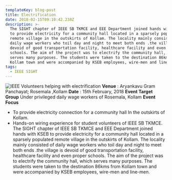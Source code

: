 ```yaml
---
templateKey: blog-post
title: Electrification
date: 2018-02-15T09:10:42.238Z
description: >-
  The SIGHT chapter of IEEE SB TKMCE and EEE Department joined hands with KSEB
  to provide electricity for a community hall located in a sparsely populated
  remote village in the outskirts of Kollam. The locality mainly consisted of
  daily wage workers who toil day and night to meet both ends .the village is
  devoid of good transportation facility, healthcare facility and even proper
  schools. The aim of the project was to electrify the community hall, which
  serves many purposes. The students were taken to the destination 86kms from
  Kollam town and were accompanied by KSEB employees, wire-men and line-men.
tags:
  - IEEE SIGHT
---
```

![IEEE Volunteers helping with electrification](/img/electrification.jpg)
**Venue** : Aryankavu Gram Panchayat; Rosemala ,Kollam
**Date** : 15th February, 2018
**Event Target Group**
Under privileged daily wage workers of Rosemala, Kollam
**Event Focus**   
* To provide electricity connection for a community hall In the outskirts of  Kollam.
* Hands-on wiring experience for student volunteers of IEEE SB TKMCE.
The SIGHT chapter of IEEE SB TKMCE and EEE Department joined hands with KSEB to provide electricity for a community hall located in a sparsely populated remote village in the outskirts of Kollam. The locality mainly consisted of daily wage workers who toil day and night to meet both ends .the village is devoid of good transportation facility, healthcare facility and even proper schools. The aim of the project was to electrify the community hall, which serves many purposes. The students were taken to the destination 86kms from Kollam town and were accompanied by KSEB employees, wire-men and line-men.
